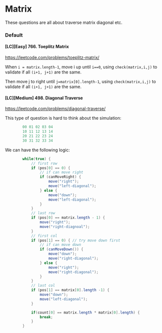 # Matrix

These questions are all about traverse matrix diagonal etc.

### Default


#### [LC][Easy] 766. Toeplitz Matrix
https://leetcode.com/problems/toeplitz-matrix/

When `i = matrix.length-1`, move i up until `i==0`, using `check(matrix,i,j)` to validate if all `(i+1, j+1)` are the same.

Then move j to right until `j=matrix[0].length-1`, using `check(matrix,i,j)` to validate if all `(i+1, j+1)` are the same.

#### [LC][Medium] 498. Diagonal Traverse
https://leetcode.com/problems/diagonal-traverse/

This type of question is hard to think about the simulation: 

```java
        00 01 02 03 04
        10 11 12 13 14 
        20 21 22 23 24
        30 31 32 33 34  
```
We can have the following logic:  

```java
        while(true) {
            // first row
            if (pos[0] == 0) {
                // if can move right
                if (canMoveRight) {
                	move("right");
                	move("left-diagonal");
                } else {
                	move("down");
                	move("left-diagonal");
                }
            }
            // last row
            if (pos[0] == matrix.length - 1) {
                move("right");
                move("right-diagnoal");
            }
            // first col
            if (pos[1] == 0) { // try move down first
                // if can move down
                if (canMoveDown()) {
                	move("down");
                	move("right-diagonal");
                } else {
                	move("right");
                	move("right-diagonal"); 
                }
            } 
            // last col
            if (pos[1] == matrix[0].length -1) {
            	move("down");
            	move("left-diagonal"); 
            }

            if(count[0] == matrix.length * matrix[0].length) {
                break;
            }
        }
```
